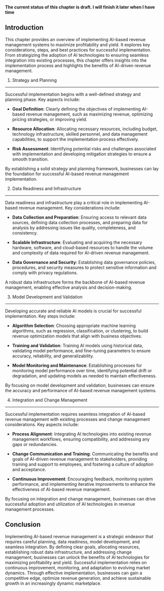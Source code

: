 **The current status of this chapter is draft. I will finish it later when I have time**

Introduction
------------

This chapter provides an overview of implementing AI-based revenue management systems to maximize profitability and yield. It explores key considerations, steps, and best practices for successful implementation. From strategizing the adoption of AI technologies to ensuring seamless integration into existing processes, this chapter offers insights into the implementation process and highlights the benefits of AI-driven revenue management.

1. Strategy and Planning
------------------------

Successful implementation begins with a well-defined strategy and planning phase. Key aspects include:

* **Goal Definition**: Clearly defining the objectives of implementing AI-based revenue management, such as maximizing revenue, optimizing pricing strategies, or improving yield.

* **Resource Allocation**: Allocating necessary resources, including budget, technology infrastructure, skilled personnel, and data management capabilities, to support the implementation process effectively.

* **Risk Assessment**: Identifying potential risks and challenges associated with implementation and developing mitigation strategies to ensure a smooth transition.

By establishing a solid strategy and planning framework, businesses can lay the foundation for successful AI-based revenue management implementation.

2. Data Readiness and Infrastructure
------------------------------------

Data readiness and infrastructure play a critical role in implementing AI-based revenue management. Key considerations include:

* **Data Collection and Preparation**: Ensuring access to relevant data sources, defining data collection processes, and preparing data for analysis by addressing issues like quality, completeness, and consistency.

* **Scalable Infrastructure**: Evaluating and acquiring the necessary hardware, software, and cloud-based resources to handle the volume and complexity of data required for AI-driven revenue management.

* **Data Governance and Security**: Establishing data governance policies, procedures, and security measures to protect sensitive information and comply with privacy regulations.

A robust data infrastructure forms the backbone of AI-based revenue management, enabling effective analysis and decision-making.

3. Model Development and Validation
-----------------------------------

Developing accurate and reliable AI models is crucial for successful implementation. Key steps include:

* **Algorithm Selection**: Choosing appropriate machine learning algorithms, such as regression, classification, or clustering, to build revenue optimization models that align with business objectives.

* **Training and Validation**: Training AI models using historical data, validating model performance, and fine-tuning parameters to ensure accuracy, reliability, and generalizability.

* **Model Monitoring and Maintenance**: Establishing processes for monitoring model performance over time, identifying potential drift or degradation, and updating models as needed to maintain effectiveness.

By focusing on model development and validation, businesses can ensure the accuracy and performance of AI-based revenue management systems.

4. Integration and Change Management
------------------------------------

Successful implementation requires seamless integration of AI-based revenue management with existing processes and change management considerations. Key aspects include:

* **Process Alignment**: Integrating AI technologies into existing revenue management workflows, ensuring compatibility, and addressing any gaps or redundancies.

* **Change Communication and Training**: Communicating the benefits and goals of AI-driven revenue management to stakeholders, providing training and support to employees, and fostering a culture of adoption and acceptance.

* **Continuous Improvement**: Encouraging feedback, monitoring system performance, and implementing iterative improvements to enhance the effectiveness of AI-based revenue management.

By focusing on integration and change management, businesses can drive successful adoption and utilization of AI technologies in revenue management processes.

Conclusion
----------

Implementing AI-based revenue management is a strategic endeavor that requires careful planning, data readiness, model development, and seamless integration. By defining clear goals, allocating resources, establishing robust data infrastructure, and addressing change management, businesses can unlock the benefits of AI technologies for maximizing profitability and yield. Successful implementation relies on continuous improvement, monitoring, and adaptation to evolving market dynamics. Through effective implementation, businesses can gain a competitive edge, optimize revenue generation, and achieve sustainable growth in an increasingly dynamic marketplace.
